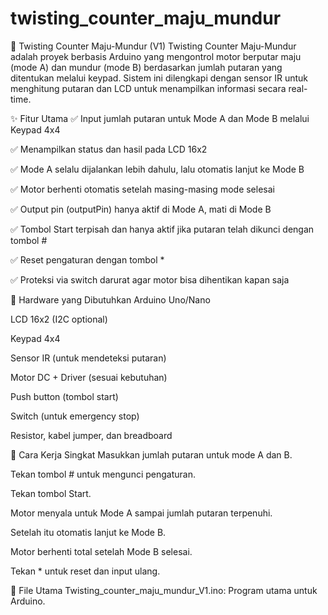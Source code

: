 # twisting_counter_maju_mundur

🔁 Twisting Counter Maju-Mundur (V1)
Twisting Counter Maju-Mundur adalah proyek berbasis Arduino yang mengontrol motor berputar maju (mode A) dan mundur (mode B) berdasarkan jumlah putaran yang ditentukan melalui keypad. Sistem ini dilengkapi dengan sensor IR untuk menghitung putaran dan LCD untuk menampilkan informasi secara real-time.

✨ Fitur Utama
✅ Input jumlah putaran untuk Mode A dan Mode B melalui Keypad 4x4

✅ Menampilkan status dan hasil pada LCD 16x2

✅ Mode A selalu dijalankan lebih dahulu, lalu otomatis lanjut ke Mode B

✅ Motor berhenti otomatis setelah masing-masing mode selesai

✅ Output pin (outputPin) hanya aktif di Mode A, mati di Mode B

✅ Tombol Start terpisah dan hanya aktif jika putaran telah dikunci dengan tombol #

✅ Reset pengaturan dengan tombol *

✅ Proteksi via switch darurat agar motor bisa dihentikan kapan saja

🧰 Hardware yang Dibutuhkan
Arduino Uno/Nano

LCD 16x2 (I2C optional)

Keypad 4x4

Sensor IR (untuk mendeteksi putaran)

Motor DC + Driver (sesuai kebutuhan)

Push button (tombol start)

Switch (untuk emergency stop)

Resistor, kabel jumper, dan breadboard

🚀 Cara Kerja Singkat
Masukkan jumlah putaran untuk mode A dan B.

Tekan tombol # untuk mengunci pengaturan.

Tekan tombol Start.

Motor menyala untuk Mode A sampai jumlah putaran terpenuhi.

Setelah itu otomatis lanjut ke Mode B.

Motor berhenti total setelah Mode B selesai.

Tekan * untuk reset dan input ulang.

📂 File Utama
Twisting_counter_maju_mundur_V1.ino: Program utama untuk Arduino.
